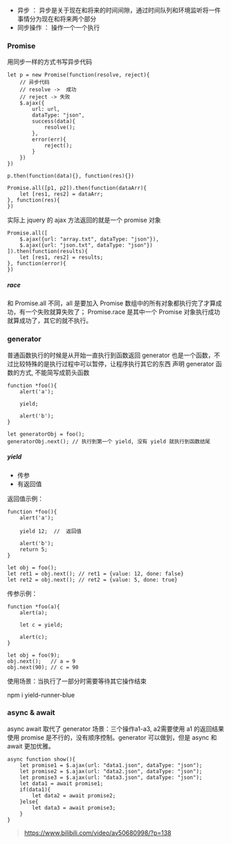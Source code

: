 * 异步			：	异步是关于现在和将来的时间间隙，通过时间队列和环境监听将一件事情分为现在和将来两个部分
* 同步操作	：	操作一个一个执行


### Promise

用同步一样的方式书写异步代码
```
let p = new Promise(function(resolve, reject){
	// 异步代码
	// resolve ->  成功
	// reject -> 失败
	$.ajax({
		url: url,
		dataType: "json",
		success(data){
			resolve();
		},
		error(err){
			reject();
		}
	})
})

p.then(function(data){}, function(res){})

Promise.all([p1, p2]).then(function(dataArr){
	let [res1, res2] = dataArr;
}, function(res){
})
```

实际上 jquery 的 ajax 方法返回的就是一个 promise 对象
```
Promise.all([
	$.ajax({url: "array.txt", dataType: "json"}),
	$.ajax({url: "json.txt", dataType: "json"})
]).then(function(results){
	let [res1, res2] = results;
}, function(error){
})
```

##### race

和 Promise.all 不同，all 是要加入 Promise 数组中的所有对象都执行完了才算成功，有一个失败就算失败了；
Promise.race  是其中一个 Promise 对象执行成功就算成功了，其它的就不执行。

### generator

普通函数执行的时候是从开始一直执行到函数返回
generator 也是一个函数，不过比较特殊的是执行过程中可以暂停，让程序执行其它的东西
声明 generator 函数的方式, 不能简写成箭头函数
```
function *foo(){
	alert('a');

	yield;

	alert('b');
}

let generatorObj = foo();
generatorObj.next(); // 执行到第一个 yield, 没有 yield 就执行到函数结尾
```
##### yield

+ 传参
+ 有返回值

返回值示例：
```
function *foo(){
	alert('a');

	yield 12;  //  返回值

	alert('b');
	return 5;
}

let obj = foo();
let ret1 = obj.next(); // ret1 = {value: 12, done: false}
let ret2 = obj.next(); // ret2 = {value: 5, done: true}
```

传参示例：
```
function *foo(a){
	alert(a);

	let c = yield;

	alert(c);
}

let obj = foo(9);
obj.next();   // a = 9
obj.next(90); // c = 90
```
使用场景：当执行了一部分时需要等待其它操作结束

npm i yield-runner-blue

### async & await

async await 取代了 generator
场景：三个操作a1-a3, a2需要使用 a1 的返回结果
使用 promise 是不行的，没有顺序控制。generator 可以做到，但是 async 和 await 更加优雅。
```
async function show(){
	let promise1 = $.ajax(url: "data1.json", dataType: "json");
	let promise2 = $.ajax(url: "data2.json", dataType: "json");
	let promise3 = $.ajax(url: "data3.json", dataType: "json");
	let data1 = await promise1;
	if(data1){
		let data2 = await promise2;
	}else{
		let data3 = await promise3;
	}
}
```

> https://www.bilibili.com/video/av50680998/?p=138
